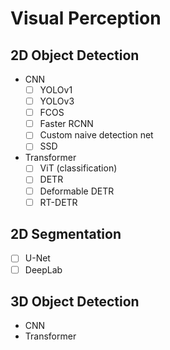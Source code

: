 # Visual Perception

## 2D Object Detection
 
- CNN
  - [ ] YOLOv1
  - [ ] YOLOv3
  - [ ] FCOS
  - [ ] Faster RCNN
  - [ ] Custom naive detection net
  - [ ] SSD
- Transformer
  - [ ] ViT (classification)
  - [ ] DETR
  - [ ] Deformable DETR
  - [ ] RT-DETR

## 2D Segmentation
- [ ] U-Net
- [ ] DeepLab

## 3D Object Detection
 
- CNN
- Transformer
  
